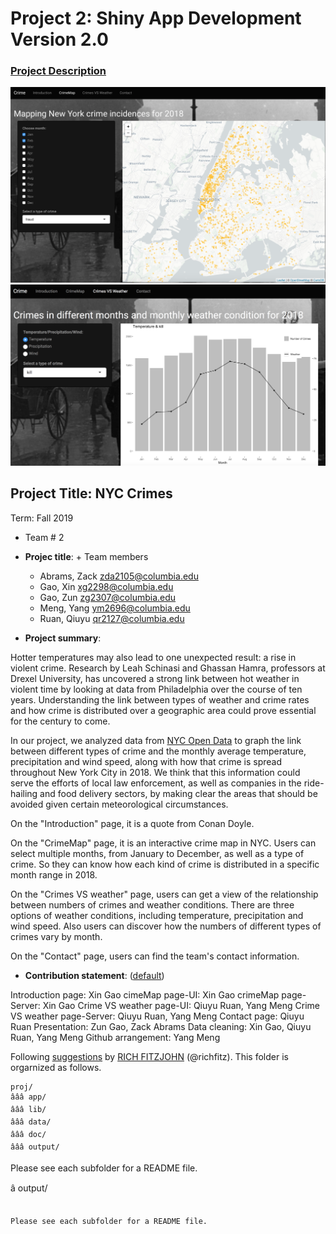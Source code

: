 # Project 2: Shiny App Development Version 2.0

### [Project Description](doc/project2_desc.md)

![screenshot](doc/screenshot1.png)
![screenshot](doc/screenshot2.png)


## Project Title: NYC Crimes
Term: Fall 2019

+ Team # 2
+ **Projec title**: + Team members
	+ Abrams, Zack zda2105@columbia.edu
	+ Gao, Xin xg2298@columbia.edu
	+ Gao, Zun zg2307@columbia.edu
	+ Meng, Yang ym2696@columbia.edu
	+ Ruan, Qiuyu qr2127@columbia.edu

+ **Project summary**: 

Hotter temperatures may also lead to one unexpected result: a rise in violent crime. Research by Leah Schinasi and Ghassan Hamra, professors at Drexel University, has uncovered a strong link between hot weather in violent time by looking at data from Philadelphia over the course of ten years. Understanding the link between types of weather and crime rates and how crime is distributed over a geographic area could prove essential for the century to come. 

In our project, we analyzed data from  [NYC Open Data](https://data.cityofnewyork.us/Public-Safety/NYPD-Complaint-Data-Historic/qgea-i56i) to graph the link between different types of crime and the monthly average temperature, precipitation and wind speed, along with how that crime is spread throughout New York City in 2018. We think that this information could serve the efforts of local law enforcement, as well as companies in the ride-hailing and food delivery sectors, by making clear the areas that should be avoided given certain meteorological circumstances. 

On the "Introduction" page, it is a quote from Conan Doyle.

On the "CrimeMap" page, it is an interactive crime map in NYC. Users can select multiple months, from January to December, as well as a type of crime. So they can know how each kind of crime is distributed in a specific month range in 2018.

On the "Crimes VS weather" page, users can get a view of the relationship between numbers of crimes and weather conditions. There are three options of weather conditions, including temperature, precipitation and wind speed. Also users can discover how the numbers of different types of crimes vary by month.

On the "Contact" page, users can find the team's contact information.


+ **Contribution statement**: ([default](doc/a_note_on_contributions.md)) 

Introduction page: Xin Gao
cimeMap page-UI: Xin Gao
crimeMap page-Server: Xin Gao
Crime VS weather page-UI: Qiuyu Ruan, Yang Meng
Crime VS weather page-Server: Qiuyu Ruan, Yang Meng
Contact page: Qiuyu Ruan
Presentation: Zun Gao, Zack Abrams
Data cleaning: Xin Gao, Qiuyu Ruan, Yang Meng
Github arrangement: Yang Meng


Following [suggestions](http://nicercode.github.io/blog/2013-04-05-projects/) by [RICH FITZJOHN](http://nicercode.github.io/about/#Team) (@richfitz). This folder is orgarnized as follows.

```
proj/
âââ app/
âââ lib/
âââ data/
âââ doc/
âââ output/
```

Please see each subfolder for a README file.

â output/
```

Please see each subfolder for a README file.

